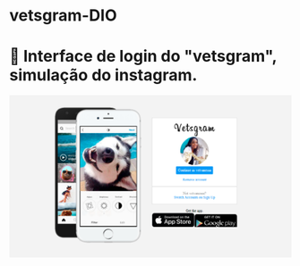 # vetsgram-DIO
# 📌 Interface de login do "vetsgram", simulação do instagram.
<p align="center">
   <img src="https://raw.githubusercontent.com/souzavanessa/vetsgram-DIO/main/img/print.png" alt="Vetsgram"/>
</p>

